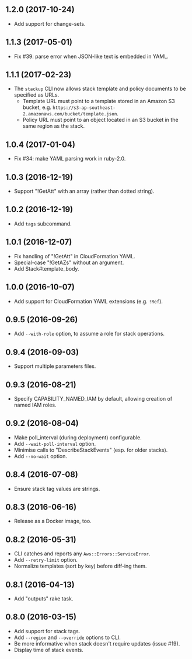 ## 1.2.0 (2017-10-24)

* Add support for change-sets.

## 1.1.3 (2017-05-01)

* Fix #39: parse error when JSON-like text is embedded in YAML.

## 1.1.1 (2017-02-23)

* The `stackup` CLI now allows stack template and policy documents to be specified as URLs.
  * Template URL must point to a template stored in an Amazon S3 bucket, e.g. `https://s3-ap-southeast-2.amazonaws.com/bucket/template.json`.
  * Policy URL must point to an object located in an S3 bucket in the same region as the stack.

## 1.0.4 (2017-01-04)

* Fix #34: make YAML parsing work in ruby-2.0.

## 1.0.3 (2016-12-19)

* Support "!GetAtt" with an array (rather than dotted string).

## 1.0.2 (2016-12-19)

* Add `tags` subcommand.

## 1.0.1 (2016-12-07)

* Fix handling of "!GetAtt" in CloudFormation YAML.
* Special-case "!GetAZs" without an argument.
* Add Stack#template_body.

## 1.0.0 (2016-10-07)

* Add support for CloudFormation YAML extensions (e.g. `!Ref`).

## 0.9.5 (2016-09-26)

* Add `--with-role` option, to assume a role for stack operations.

## 0.9.4 (2016-09-03)

* Support multiple parameters files.

## 0.9.3 (2016-08-21)

* Specify CAPABILITY_NAMED_IAM by default, allowing creation of named IAM roles.

## 0.9.2 (2016-08-04)

* Make poll_interval (during deployment) configurable.
* Add `--wait-poll-interval` option.
* Minimise calls to "DescribeStackEvents" (esp. for older stacks).
* Add `--no-wait` option.

## 0.8.4 (2016-07-08)

* Ensure stack tag values are strings.

## 0.8.3 (2016-06-16)

* Release as a Docker image, too.

## 0.8.2 (2016-05-31)

* CLI catches and reports any `Aws::Errors::ServiceError`.
* Add `--retry-limit` option.
* Normalize templates (sort by key) before diff-ing them.

## 0.8.1 (2016-04-13)

* Add "outputs" rake task.

## 0.8.0 (2016-03-15)

* Add support for stack tags.
* Add `--region` and `--override` options to CLI.
* Be more informative when stack doesn't require updates (issue #19).
* Display time of stack events.
